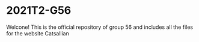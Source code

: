# 2021T2-G56
Welcone! This is the official repository of group 56 and includes all the files for the website Catsallian